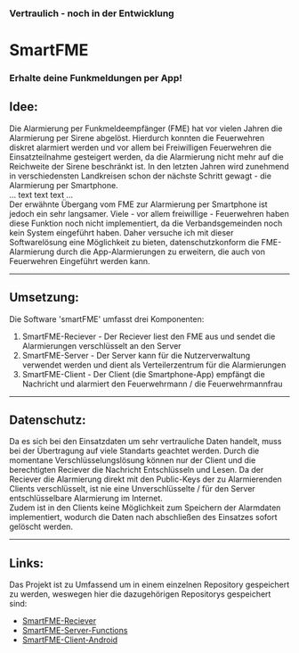 ### Vertraulich - noch in der Entwicklung
# SmartFME
### Erhalte deine Funkmeldungen per App!
  
## Idee:
Die Alarmierung per Funkmeldeempfänger (FME) hat vor vielen Jahren die Alarmierung per Sirene abgelöst. Hierdurch konnten die Feuerwehren diskret alarmiert werden und vor allem bei Freiwilligen Feuerwehren die Einsatzteilnahme gesteigert werden, da die Alarmierung nicht mehr auf die Reichweite der Sirene beschränkt ist. In den letzten Jahren wird zunehmend in verschiedensten Landkreisen schon der nächste Schritt gewagt - die Alarmierung per Smartphone.  
... text text text ...  
Der erwähnte Übergang vom FME zur Alarmierung per Smartphone ist jedoch ein sehr langsamer. Viele - vor allem freiwillige - Feuerwehren haben diese Funktion noch nicht implementiert, da die Verbandsgemeinden noch kein System eingeführt haben. Daher versuche ich mit dieser Softwarelösung eine Möglichkeit zu bieten, datenschutzkonform die FME-Alarmierung durch die App-Alarmierungen zu erweitern, die auch von Feuerwehren Eingeführt werden kann.

---

## Umsetzung:
Die Software 'smartFME' umfasst drei Komponenten:  
1.  SmartFME-Reciever - Der Reciever liest den FME aus und sendet die Alarmierungen verschlüsselt an den Server
3.  SmartFME-Server - Der Server kann für die Nutzerverwaltung verwendet werden und dient als Verteilerzentrum für die Alarmierungen
4.  SmartFME-Client - Der Client (die Smartphone-App) empfängt die Nachricht und alarmiert den Feuerwehrmann / die Feuerwehrmannfrau

---

## Datenschutz:
Da es sich bei den Einsatzdaten um sehr vertrauliche Daten handelt, muss bei der Übertragung auf viele Standarts geachtet werden. Durch die momentane Verschlüsselungslösung können nur der Client und die berechtigten Reciever die Nachricht Entschlüsseln und Lesen. Da der Reciever die Alarmierung direkt mit den Public-Keys der zu Alarmierenden Clients verschlüsselt, ist nie eine Unverschlüsselte / für den Server entschlüsselbare Alarmierung im Internet.  
Zudem ist in den Clients keine Möglichkeit zum Speichern der Alarmdaten implementiert, wodurch die Daten nach abschließen des Einsatzes sofort gelöscht werden.

---

## Links:
Das Projekt ist zu Umfassend um in einem einzelnen Repository gespeichert zu werden, weswegen hier die dazugehörigen Repositorys gespeichert sind:
- [SmartFME-Reciever]()
- [SmartFME-Server-Functions]()
- [SmartFME-Client-Android]()
